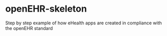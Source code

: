 # openEHR-skeleton
Step by step example of how eHealth apps are created in compliance with the openEHR standard
